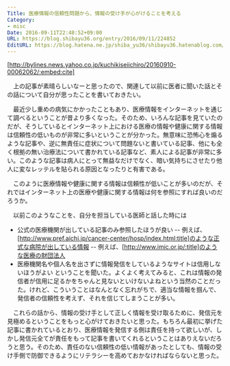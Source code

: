 ```yaml
---
Title: 医療情報の信頼性問題から、情報の受け手が心がけることを考える
Category:
- misc
Date: 2016-09-11T22:48:52+09:00
URL: https://blog.shibayu36.org/entry/2016/09/11/224852
EditURL: https://blog.hatena.ne.jp/shiba_yu36/shibayu36.hatenablog.com/atom/entry/10328749687183844849
---
```


[http://bylines.news.yahoo.co.jp/kuchikiseiichiro/20160910-00062062/:embed:cite]

　上の記事が素晴らしいなーと思ったので、関連して以前に医者に聞いた話とその話について自分が思ったことを書いておきたい。

　最近少し重めの病気にかかったこともあり、医療情報をインターネットを通じて調べるということが昔より多くなった。そのため、いろんな記事を見ていたのだが、そうしているとインターネット上における医療の情報や健康に関する情報は信頼性の低いものが非常に多いということが分かった。無意味に恐怖心を煽るような記事や、逆に無責任に症状について問題ないと書いている記事、他にも全く根拠の無い治療法について書かれている記事など、素人による記事が非常に多い。このような記事は病人にとって無益なだけでなく、暗い気持ちにさせたり他人に変なレッテルを貼られる原因となったりと有害である。

　このように医療情報や健康に関する情報は信頼性が低いことが多いのだが、それではインターネット上の医療や健康に関する情報は何を参照にすれば良いのだろうか。

　以前このようなことを、自分を担当している医師と話した時には
- 公式の医療機関が出している記事のみ参照したほうが良い
-- 例えば、[http://www.pref.aichi.jp/cancer-center/hosp/index.html:title]のような正式な病院が出している情報
-- 例えば、[http://www.imic.or.jp/:title]のような医療の財団法人
- 医療機関名や個人名を出さずに情報発信をしているようなサイトは信用しないほうがよい
ということを聞いた。よくよく考えてみると、これは情報の発信者が信用に足るかをちゃんと見ないといけないよねという当然のことだった。けれど、こういうことはなんとなく忘れがちで、適当な情報を掴んで、発信者の信頼性を考えず、それを信じてしまうことが多い。

　これらの話から、情報の受け手として正しく情報を受け取るために、発信元を見極めるということをもっと心がけておきたいと思った。もちろん最初に挙げた記事に書かれているとおり、医療情報を発信する側は責任を持って欲しいが、しかし発信元全てが責任をもって記事を書いてくれるということはありえないだろうと思う。そのため、責任のない信頼性の低い情報があったとしても、情報の受け手側で防御できるようにリテラシーを高めておかなければならないと思った。

